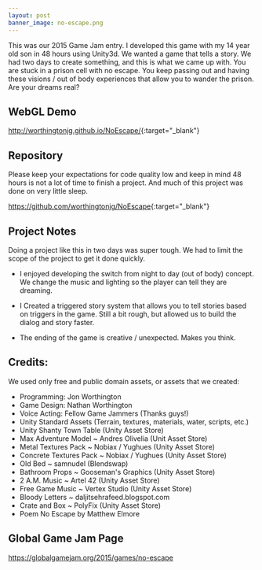 ```yaml
---
layout: post
banner_image: no-escape.png
---
```



This was our 2015 Game Jam entry. I developed this game with my 14 year old son in 48 hours using Unity3d.  We wanted a game that tells a story. We had two days to create something, and this is what we came up with.  You are stuck in a prison cell with no escape. You keep passing out and having these visions / out of body experiences that allow you to wander the prison. Are your dreams real?

## WebGL Demo

<http://worthingtonjg.github.io/NoEscape/>{:target="_blank"}

## Repository

Please keep your expectations for code quality low and keep in mind 48 hours is not a lot of time to finish a project. And much of this project was done on very little sleep.

<https://github.com/worthingtonjg/NoEscape>{:target="_blank"}

## Project Notes

Doing a project like this in two days was super tough. We had to limit the scope of the project to get it done quickly.

- I enjoyed developing the switch from night to day (out of body) concept. We change the music and lighting so the player can tell they are dreaming.

- I Created a triggered story system that allows you to tell stories based on triggers in the game. Still a bit rough, but allowed us to build the dialog and story faster.

- The ending of the game is creative / unexpected. Makes you think.

## Credits: 
We used only free and public domain assets, or assets that we created:

- Programming: Jon Worthington
- Game Design: Nathan Worthington
- Voice Acting: Fellow Game Jammers (Thanks guys!)
- Unity Standard Assets (Terrain, textures, materials, water, scripts, etc.)
- Unity Shanty Town Table (Unity Asset Store)
- Max Adventure Model ~ Andres Olivelia (Unit Asset Store)
- Metal Textures Pack ~ Nobiax / Yughues (Unity Asset Store)
- Concrete Textures Pack ~ Nobiax / Yughues (Unity Asset Store)
- Old Bed ~ samnudel (Blendswap)
- Bathroom Props ~ Gooseman's Graphics (Unity Asset Store)
- 2 A.M. Music ~ Artel 42 (Unity Asset Store)
- Free Game Music ~ Vertex Studio (Unity Asset Store)
- Bloody Letters ~ daljitsehrafeed.blogspot.com
- Crate and Box ~ PolyFix (Unity Asset Store)
- Poem No Escape by Matthew Elmore

## Global Game Jam Page

<https://globalgamejam.org/2015/games/no-escape>

